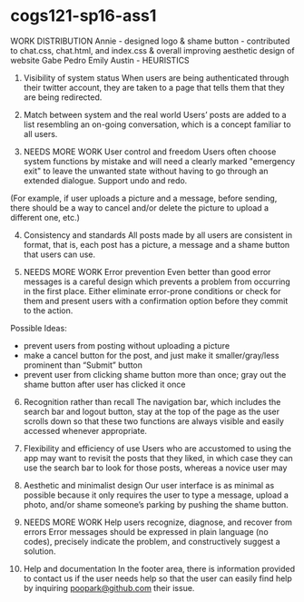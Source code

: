 # cogs121-sp16-ass1

WORK DISTRIBUTION
	Annie 
	- designed logo & shame button
	- contributed to chat.css, chat.html, and index.css & overall improving aesthetic design of website
	Gabe
	Pedro
	Emily
	Austin
	- 
HEURISTICS
1. Visibility of system status
When users are being authenticated through their twitter account, they are taken to a page that tells them that they are being redirected. 

2. Match between system and the real world
Users’ posts are added to a list resembling an on-going conversation, which is a concept familiar to all users.

3. NEEDS MORE WORK User control and freedom
Users often choose system functions by mistake and will need a clearly marked "emergency exit" to leave the unwanted state without having to go through an extended dialogue. Support undo and redo.

(For example, if user uploads a picture and a message, before sending, there should be a way to cancel and/or delete the picture to upload a different one, etc.)

4. Consistency and standards
All posts made by all users are consistent in format, that is, each post has a picture, a message and a shame button that users can use.

5. NEEDS MORE WORK Error prevention
Even better than good error messages is a careful design which prevents a problem from occurring in the first place. Either eliminate error-prone conditions or check for them and present users with a confirmation option before they commit to the action.

Possible Ideas: 
- prevent users from posting without uploading a picture
- make a cancel button for the post, and just make it smaller/gray/less prominent than “Submit” button
- prevent user from clicking shame button more than once; gray out the shame button after user has clicked it once

6. Recognition rather than recall
The navigation bar, which includes the search bar and logout button, stay at the top of the page as the user scrolls down so that these two functions are always visible and easily accessed whenever appropriate. 

7. Flexibility and efficiency of use
Users who are accustomed to using the app may want to revisit the posts that they liked, in which case they can use the search bar to look for those posts, whereas a novice user may 

8. Aesthetic and minimalist design
Our user interface is as minimal as possible because it only requires the user to type a message, upload a photo, and/or shame someone’s parking by pushing the shame button. 

9. NEEDS MORE WORK Help users recognize, diagnose, and recover from errors
Error messages should be expressed in plain language (no codes), precisely indicate the problem, and constructively suggest a solution.

10. Help and documentation
In the footer area, there is information provided to contact us if the user needs help so that the user can easily find help by inquiring poopark@github.com their issue. 
